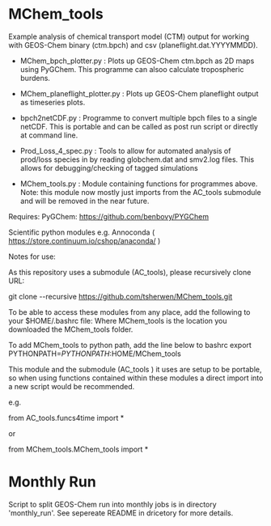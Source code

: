 MChem_tools
===========

Example analysis of chemical transport model (CTM) output for
 working with GEOS-Chem binary (ctm.bpch) and csv (planeflight.dat.YYYYMMDD). 


- MChem_bpch_plotter.py :
Plots up GEOS-Chem ctm.bpch as 2D maps using PyGChem.
This programme can alsoo calculate tropospheric burdens.  

- MChem_planeflight_plotter.py :
Plots up GEOS-Chem planeflight output as timeseries plots.

- bpch2netCDF.py : 
Programme to convert multiple bpch files to a single netCDF.  This is 
portable and can be called as post run script or directly at command line.

- Prod_Loss_4_spec.py :
Tools to allow for automated analysis of prod/loss species in by reading
globchem.dat and smv2.log files. This allows for debugging/checking of 
tagged simulations

- MChem_tools.py :
Module containing functions for programmes above. Note: this module 
now mostly just imports from the AC_tools submodule and will be 
removed in the near future. 


Requires:
PyGChem: https://github.com/benbovy/PYGChem

Scientific python modules e.g. Annoconda ( https://store.continuum.io/cshop/anaconda/  )


Notes for use:

As this repository uses a submodule (AC_tools), please recursively clone URL: 

git clone --recursive https://github.com/tsherwen/MChem_tools.git

To be able to access these modules from any place, add the following to your $HOME/.bashrc file:
Where MChem_tools is the location you downloaded the MChem_tools folder.

To add MChem_tools to python path, add the line below to bashrc
export PYTHONPATH=${PYTHONPATH}:$HOME/MChem_tools

This module and the submodule (AC_tools ) it uses are setup to be portable, 
so when using functions contained within these modules a direct import into 
a new script would be recommended.

e.g. 

from AC_tools.funcs4time import *

or

from MChem_tools.MChem_tools import *


Monthly Run
===========

Script to split GEOS-Chem run into monthly jobs is in directory 'monthly_run'. 
See sepereate README in dricetory for more details.